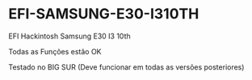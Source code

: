 # EFI-SAMSUNG-E30-I310TH
EFI Hackintosh Samsung E30 I3 10th

Todas as Funções estão OK

Testado no BIG SUR
(Deve funcionar em todas as versões posteriores)
